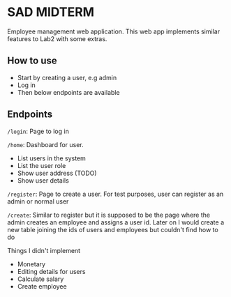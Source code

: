 # SAD MIDTERM

Employee management web application.
This web app implements similar features to Lab2 with some extras.

## How to use
* Start by creating a user, e.g admin
* Log in
* Then below endpoints are available

## Endpoints

`/login`: Page to log in

`/home`: Dashboard for user. 
* List users in the system
* List the user role
* Show user address (TODO)
* Show user details

`/register`: Page to create a user. For test purposes, user can register as an admin or normal user

`/create`: Similar to register but it is supposed to be the page where the admin creates an employee and assigns a user id. Later on I would create a new table joining the ids of users and employees but couldn't find how to do

Things I didn't implement
- Monetary
- Editing details for users
- Calculate salary
- Create employee